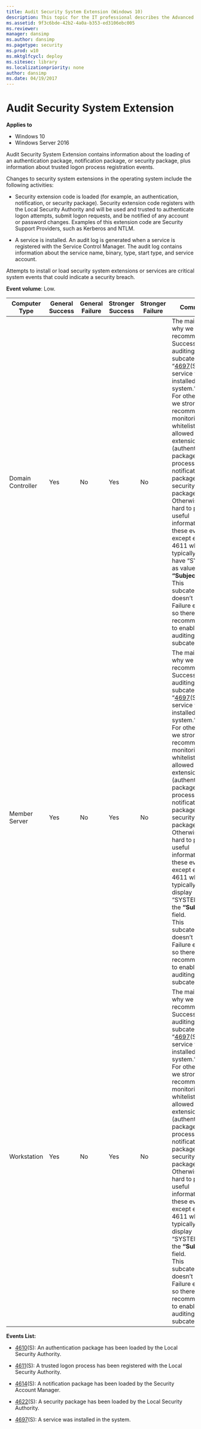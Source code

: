 ```yaml
---
title: Audit Security System Extension (Windows 10)
description: This topic for the IT professional describes the Advanced Security Audit policy setting, Audit Security System Extension, which determines whether the operating system generates audit events related to security system extensions.
ms.assetid: 9f3c6bde-42b2-4a0a-b353-ed3106ebc005
ms.reviewer: 
manager: dansimp
ms.author: dansimp
ms.pagetype: security
ms.prod: w10
ms.mktglfcycl: deploy
ms.sitesec: library
ms.localizationpriority: none
author: dansimp
ms.date: 04/19/2017
---
```


# Audit Security System Extension

**Applies to**
-   Windows 10
-   Windows Server 2016


Audit Security System Extension contains information about the loading of an authentication package, notification package, or security package, plus information about trusted logon process registration events.

Changes to security system extensions in the operating system include the following activities:

-   Security extension code is loaded (for example, an authentication, notification, or security package). Security extension code registers with the Local Security Authority and will be used and trusted to authenticate logon attempts, submit logon requests, and be notified of any account or password changes. Examples of this extension code are Security Support Providers, such as Kerberos and NTLM.

-   A service is installed. An audit log is generated when a service is registered with the Service Control Manager. The audit log contains information about the service name, binary, type, start type, and service account.

Attempts to install or load security system extensions or services are critical system events that could indicate a security breach.

**Event volume**: Low.

| Computer Type     | General Success | General Failure | Stronger Success | Stronger Failure | Comments                                                                                                                                                                                                                                                                                                                                                                                                                                                                                                                                                                                                                                             |
|-------------------|-----------------|-----------------|------------------|------------------|------------------------------------------------------------------------------------------------------------------------------------------------------------------------------------------------------------------------------------------------------------------------------------------------------------------------------------------------------------------------------------------------------------------------------------------------------------------------------------------------------------------------------------------------------------------------------------------------------------------------------------------------------|
| Domain Controller | Yes             | No              | Yes              | No               | The main reason why we recommend Success auditing for this subcategory is “[4697](event-4697.md)(S): A service was installed in the system.” <br>For other events we strongly recommend monitoring a whitelist of allowed security extensions (authenticated packages, logon processes, notification packages, and security packages). Otherwise it's hard to pull useful information from these events, except event 4611 which typically should have “SYSTEM” as value for **“Subject”** field.<br>This subcategory doesn’t have Failure events, so there is no recommendation to enable Failure auditing for this subcategory. |
| Member Server     | Yes             | No              | Yes              | No               | The main reason why we recommend Success auditing for this subcategory is “[4697](event-4697.md)(S): A service was installed in the system.” <br>For other events we strongly recommend monitoring a whitelist of allowed security extensions (authenticated packages, logon processes, notification packages, and security packages). Otherwise it's hard to pull useful information from these events, except event 4611 which typically should display “SYSTEM” for the **“Subject”** field.<br>This subcategory doesn’t have Failure events, so there is no recommendation to enable Failure auditing for this subcategory.   |
| Workstation       | Yes             | No              | Yes              | No               | The main reason why we recommend Success auditing for this subcategory is “[4697](event-4697.md)(S): A service was installed in the system.” <br>For other events we strongly recommend monitoring a whitelist of allowed security extensions (authenticated packages, logon processes, notification packages, and security packages). Otherwise it's hard to pull useful information from these events, except event 4611 which typically should display “SYSTEM” for the **“Subject”** field.<br>This subcategory doesn’t have Failure events, so there is no recommendation to enable Failure auditing for this subcategory.   |

**Events List:**

-   [4610](event-4610.md)(S): An authentication package has been loaded by the Local Security Authority.

-   [4611](event-4611.md)(S): A trusted logon process has been registered with the Local Security Authority.

-   [4614](event-4614.md)(S): A notification package has been loaded by the Security Account Manager.

-   [4622](event-4622.md)(S): A security package has been loaded by the Local Security Authority.

-   [4697](event-4697.md)(S): A service was installed in the system.


